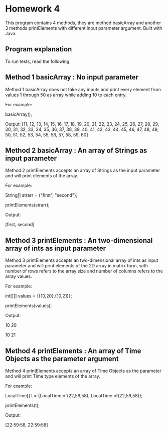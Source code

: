 
# Homework 4

This program contains 4 methods, they are method basicArray and another 3 methods printElements with different input parameter argument. Built with Java.

## Program explanation
To run tests, read the following

## Method 1 basicArray : No input parameter

Method 1 basicArray does not take any inputs and print every element from values 1 through 50 as array while adding 10 to each entry.

For example: 

basicArray();

Output:
[11, 12, 13, 14, 15, 16, 17, 18, 19, 20, 21, 22, 23, 24, 25, 26, 27, 28, 29, 30, 31, 32, 33, 34, 35, 36, 37, 38, 39, 40, 41, 42, 43, 44, 45, 46, 47, 48, 49, 50, 51, 52, 53, 54, 55, 56, 57, 58, 59, 60]

## Method 2 basicArray : An array of Strings as input parameter

Method 2 printElements accepts an array of Strings as the input parameter and will print elements of the array.

For example: 

String[] strarr = {"first", "second"};

printElements(strarr);

Output:

[first, second]

## Method 3 printElements : An two-dimensional array of ints as input parameter

Method 3 printElements accepts an two-dimensional array of ints as input parameter and will print elements of the 2D array in matrix form, with number of rows refers to the array size and number of columns refers to the array values.

For example:  

int[][] values = {{10,20},{10,21}};

printElements(values);

Output:

10 20

10 21

## Method 4 printElements : An array of Time Objects as the parameter argument

Method 4 printElements accepts an array of Time Objects as the parameter and will print Time type elements of the array.

For example: 

LocalTime[] t = {LocalTime.of(22,59,58), LocalTime.of(22,59,58)};

printElements(t);

Output:

[22:59:58, 22:59:58]
